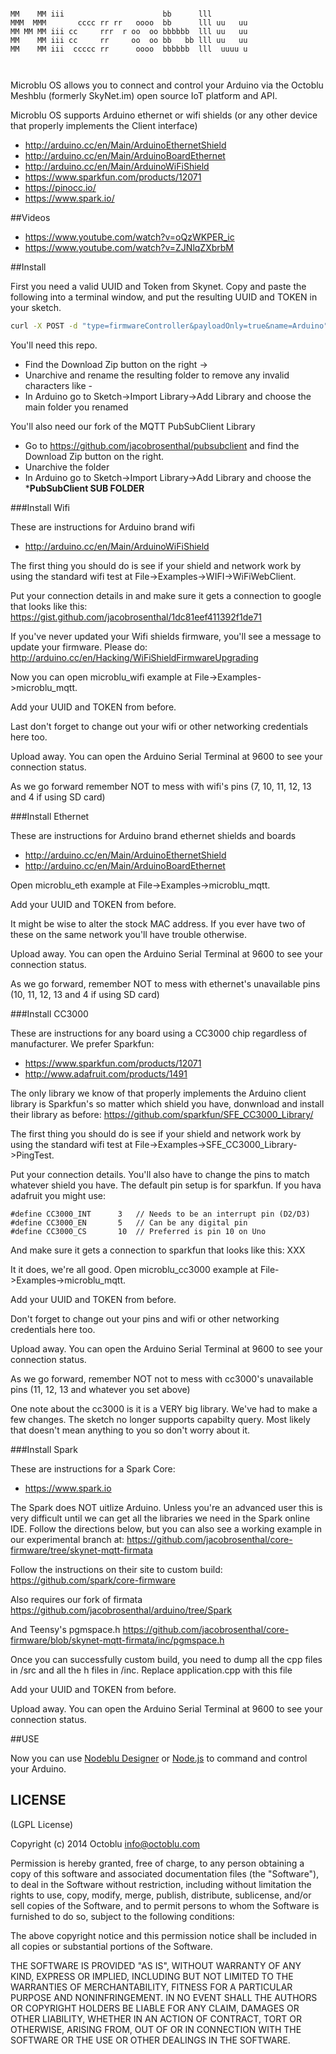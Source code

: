 ```

MM    MM iii                      bb      lll         
MMM  MMM       cccc rr rr   oooo  bb      lll uu   uu 
MM MM MM iii cc     rrr  r oo  oo bbbbbb  lll uu   uu 
MM    MM iii cc     rr     oo  oo bb   bb lll uu   uu 
MM    MM iii  ccccc rr      oooo  bbbbbb  lll  uuuu u 
                                                      
                                                
```

Microblu OS allows you to connect and control your Arduino via the Octoblu Meshblu (formerly SkyNet.im) open source IoT platform and API.

Microblu OS supports Arduino ethernet or wifi shields (or any other device that properly implements the Client interface)
 * http://arduino.cc/en/Main/ArduinoEthernetShield
 * http://arduino.cc/en/Main/ArduinoBoardEthernet
 * http://arduino.cc/en/Main/ArduinoWiFiShield
 * https://www.sparkfun.com/products/12071
 * https://pinocc.io/
 * https://www.spark.io/

##Videos
* https://www.youtube.com/watch?v=oQzWKPER_ic
* https://www.youtube.com/watch?v=ZJNlqZXbrbM

##Install 

First you need a valid UUID and Token from Skynet. Copy and paste the following into a terminal window, and put the resulting UUID and TOKEN in your sketch.

```bash
curl -X POST -d "type=firmwareController&payloadOnly=true&name=Arduino" http://skynet.im/devices
```
You'll need this repo. 
* Find the Download Zip button on the right ->
* Unarchive and rename the resulting folder to remove any invalid characters like -
* In Arduino go to Sketch->Import Library->Add Library and choose the main folder you renamed

You'll also need our fork of the MQTT PubSubClient Library
* Go to https://github.com/jacobrosenthal/pubsubclient and find the Download Zip button on the right.
* Unarchive the folder
* In Arduino go to Sketch->Import Library->Add Library and choose the *****PubSubClient SUB FOLDER****

###Install Wifi 

These are instructions for Arduino brand wifi
* http://arduino.cc/en/Main/ArduinoWiFiShield

The first thing you should do is see if your shield and network work by using the standard wifi test at
File->Examples->WIFI->WiFiWebClient. 

Put your connection details in and make sure it gets a connection to google that looks like this:
https://gist.github.com/jacobrosenthal/1dc81eef411392f1de71

If you've never updated your Wifi shields firmware, you'll see a message to update your firmware. Please do:
http://arduino.cc/en/Hacking/WiFiShieldFirmwareUpgrading

Now you can open microblu_wifi example at File->Examples->microblu_mqtt.

Add your UUID and TOKEN from before.

Last don't forget to change out your wifi or other networking credentials here too. 

Upload away. You can open the Arduino Serial Terminal at 9600  to see your connection status.

As we go forward remember NOT to mess with wifi's pins (7, 10, 11, 12, 13 and 4 if using SD card)

###Install Ethernet 

These are instructions for Arduino brand ethernet shields and boards
* http://arduino.cc/en/Main/ArduinoEthernetShield
* http://arduino.cc/en/Main/ArduinoBoardEthernet

Open microblu_eth example at File->Examples->microblu_mqtt.

Add your UUID and TOKEN from before.

It might be wise to alter the stock MAC address. If you ever have two of these on the same network you'll have trouble otherwise.

Upload away. You can open the Arduino Serial Terminal at 9600 to see your connection status.

As we go forward, remember NOT to mess with ethernet's unavailable pins (10, 11, 12, 13 and 4 if using SD card)

###Install CC3000 

These are instructions for any board using a CC3000 chip regardless of manufacturer. We prefer Sparkfun:
* https://www.sparkfun.com/products/12071
* http://www.adafruit.com/products/1491

The only library we know of that properly implements the Arduino client library is Sparkfun's so matter which shield you have, donwnload and install their library as before:
https://github.com/sparkfun/SFE_CC3000_Library/

The first thing you should do is see if your shield and network work by using the standard wifi test at
File->Examples->SFE_CC3000_Library->PingTest. 

Put your connection details. You'll also have to change the pins to match whatever shield you have. The default pin setup is for sparkfun. If you hava adafruit you might use:
```
#define CC3000_INT      3   // Needs to be an interrupt pin (D2/D3)
#define CC3000_EN       5   // Can be any digital pin
#define CC3000_CS       10  // Preferred is pin 10 on Uno
```

And make sure it gets a connection to sparkfun that looks like this:
XXX

It it does, we're all good. Open microblu_cc3000 example at File->Examples->microblu_mqtt.

Add your UUID and TOKEN from before.

Don't forget to change out your pins and wifi or other networking credentials here too. 

Upload away. You can open the Arduino Serial Terminal at 9600  to see your connection status.

As we go forward, remember NOT not to mess with cc3000's unavailable pins (11, 12, 13 and whatever you set above)

One note about the cc3000 is it is a VERY big library. We've had to make a few changes. The sketch no longer supports capabilty query. Most likely that doesn't mean anything to you so don't worry about it.

###Install Spark 

These are instructions for a Spark Core:
* https://www.spark.io

The Spark does NOT uitlize Arduino. Unless you're an advanced user this is very difficult until we can get all the libraries we need in the Spark online IDE. Follow the directions below, but you can also see a working example in our experimental branch at:
https://github.com/jacobrosenthal/core-firmware/tree/skynet-mqtt-firmata

Follow the instructions on their site to custom build:
https://github.com/spark/core-firmware

Also requires our fork of firmata https://github.com/jacobrosenthal/arduino/tree/Spark

And Teensy's pgmspace.h https://github.com/jacobrosenthal/core-firmware/blob/skynet-mqtt-firmata/inc/pgmspace.h

Once you can successfully custom build, you need to dump all the cpp files in /src and all the h files in /inc. Replace application.cpp with this file

Add your UUID and TOKEN from before.

Upload away. You can open the Arduino Serial Terminal at 9600  to see your connection status.


##USE

Now you can use [Nodeblu Designer](http://app.octoblu.com/design "Nodeblu") or [Node.js](https://www.npmjs.org/package/skynet-serial "Node.js") to command and control your Arduino.


LICENSE
-------

(LGPL License)

Copyright (c) 2014 Octoblu <info@octoblu.com>

Permission is hereby granted, free of charge, to any person obtaining
a copy of this software and associated documentation files (the
"Software"), to deal in the Software without restriction, including
without limitation the rights to use, copy, modify, merge, publish,
distribute, sublicense, and/or sell copies of the Software, and to
permit persons to whom the Software is furnished to do so, subject to
the following conditions:

The above copyright notice and this permission notice shall be
included in all copies or substantial portions of the Software.

THE SOFTWARE IS PROVIDED "AS IS", WITHOUT WARRANTY OF ANY KIND,
EXPRESS OR IMPLIED, INCLUDING BUT NOT LIMITED TO THE WARRANTIES OF
MERCHANTABILITY, FITNESS FOR A PARTICULAR PURPOSE AND
NONINFRINGEMENT. IN NO EVENT SHALL THE AUTHORS OR COPYRIGHT HOLDERS BE
LIABLE FOR ANY CLAIM, DAMAGES OR OTHER LIABILITY, WHETHER IN AN ACTION
OF CONTRACT, TORT OR OTHERWISE, ARISING FROM, OUT OF OR IN CONNECTION
WITH THE SOFTWARE OR THE USE OR OTHER DEALINGS IN THE SOFTWARE.
